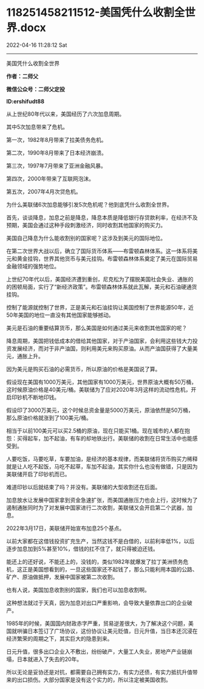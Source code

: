 # 118251458211512-美国凭什么收割全世界.docx

2022-04-16 11:28:12 Sat

----

美国凭什么收割全世界

__作者：二师父__

__微信公众号：二师父定投__

__ID:ershifudt88__

从上世纪80年代以来，美国经历了六次加息周期。

其中5次加息带来了危机。

第一次，1982年8月带来了拉美债务危机。

第二次，1990年8月带来了日本经济崩溃。

第三次，1997年7月带来了亚洲金融风暴。

第四次，2000年带来了互联网泡沫。

第五次，2007年4月次贷危机。

为什么美联储6次加息能够引发5次危机呢？他到底凭什么收割全世界。

首先，谈谈降息，加息之前是降息，降息本质是降低银行存贷款利率，在经济不及预期，美国会通过这种手段刺激经济，同时收割其他国家的购买力。

美国自己降息为什么能收割别的国家呢？这涉及到美元的国际地位。

在第二次世界大战以后，确立了国际货币体系——布雷顿森林体系。这一体系将美元和黄金挂钩，世界其他货币与美元挂钩。布雷顿森林体系奠定了美元在国际贸易金融领域的强势地位。

上世纪70年代以后，美国经济遭到重创，尼克松为了摆脱美国社会失业、通胀的的困顿局面，实行了“新经济政策”。布雷顿森林体系就此瓦解，美元和石油硬通货挂钩。

控制了能源就控制了世界，正是美元和石油挂钩让美国控制了世界能源50年，近50年美国的地位一直没有其他国家能够撼动。

美元是石油的重要结算货币，那么美国是如何通过美元来收割其他国家的呢？

降息周期，美国把钱低成本的借给其他国家，对于产油国家，会利用这些钱大力投资发展经济，而对于非产油国，则利用美元来购买原油。从而产油国获得了大量美元，通胀上升。

因为美元是购买石油的必需货币，所以原油的价格是美国说了算。

假设现在美国有1000万美元，其他国家有1000万美元，世界原油大概有50万桶，这时候原油价格是40美元/桶。美联储为了应对2020年3月这样的流动性危机，开启印钞机不断地印钱。

假设印了3000万美元，这个时候总资金量是5000万美元，原油依然是50万桶，那么原油价格就涨到了100美元/桶。

相当于以前100美元可以买2\.5桶的原油，现在只能买1桶。现在城市的人都在抱怨：买得起车，加不起油，有车的却地铁出行。美联储的收割在日常生活中也能感受到。

人要吃饭，马要吃草，车要加油，是经济的基本规律，而美联储将货币购买力稀释就是让人吃不起饭，马吃不起草，车加不起油，其实你什么也没有做错，只是因为美联储开启了印钞机而已。

难道印钞以后就结束了吗？并没有。美联储的大型收割还在后面。

加息放水让发展中国家拿到资金急速扩张，而美国通胀压力也会上行，这时候为了遏制通胀同时为了对发展中国家进行二次收割，美联储又会开启第二个武器，加息。

2022年3月17日，美联储开始宣布加息25个基点。

以前大家都在这借钱投资扩充生产，当然这钱不是白借的，以前利率低1%，以后逐步加息加到5%甚至10%，借钱的扛不住了，就只得被迫还钱。

能还上的还好说，不能还上的，没钱的，类似1982年就爆发了拉丁美洲债务危机，这正是美国想看到的，一旦这些国家还不起钱了，那么只能利用本国的公路、矿产、原油做抵押，发展中国家被第二次收割。

也有人说，美国加息收割别的国家，我们也可以加息收割啊。

这种想法就过于天真，因为加息对出口严重影响，会导致大量依靠出口的企业破产。

1985年的时候，美国国内财政赤字严重，贸易逆差很大，为了解决这个问题，美国就哄骗日本签订了广场协议，这份协议让美元贬值，日元升值，当日本还沉浸在经济繁荣的周期之下，其实巨大的隐患到来。

日元升值，很多出口企业入不敷出，纷纷破产，大量工人失业，房地产产业链崩塌，日本就进入了失去的20年。

所以无论是妥协还是对抗，都需要自己拥有实力，有实力还债，有实力抵抗升值带来的出口损伤。大部分国家是没有这个实力的，所以注定被美国收割。

